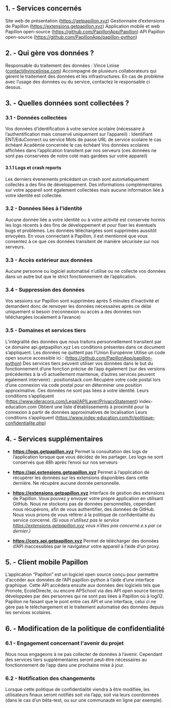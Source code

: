 ## 1. - Services concernés
Site web de présentation (https://getpapillon.xyz)
Gestionnaire d’extensions de Papillon (https://extensions.getpapillon.xyz)
Application mobile et web Papillon open-source (https://github.com/PapillonApp/Papillon)
API Papillon open-source (https://github.com/PapillonApp/papillon-python)

## 2. - Qui gère vos données ?
Responsable du traitement des données : Vince Linise (contact@vincelinise.com) Accompagné de plusieurs collaborateurs qui gèrent le traitement des données et les infrastructures. En cas de problème avec l’usage des données ou du service, contactez le responsable ci dessus.

## 3. - Quelles données sont collectées ?
### 3.1 - Données collectées
Vos données d’identification à votre service scolaire (nécessaire à l’authentification mais conservé uniquement sur l’appareil) : Identifiant ENT/EduConnect ou service Mots de passe URL de service scolaire le cas échéant Académie concernée le cas échéant
Vos données scolaires affichées dans l’application transitent par nos serveurs (ces données ne sont pas conservées de notre coté mais gardées sur votre appareil)
#### 3.1.1 Logs et crash reports
Les derniers évenements précédant un crash sont automatiquement collectés a des fins de développement. Des informations complémentaires sur votre appareil sont également collectées mais aucune information liée à votre identité est collectée.
### 3.2 - Données liées à l'identité
Aucune donnée liée a votre identité ou à votre activité est conservée hormis les logs récents à des fins de développement et pour fixer les éventuels bugs et problèmes. Les données téléchargées sont supprimées aussitôt envoyées. En vous connectant à Papillon, il est mentionné que vous consentez à ce que ces données transitent de manière sécurisée sur nos serveurs.
### 3.3 - Accès extérieur aux données
Aucune personne ou logiciel automatisé n’utilise ou ne collecte vos données dans un autre but que le strict fonctionnement de l’application.
### 3.4 - Suppression des données
Vos sessions sur Papillon sont supprimées après 5 minutes d’inactivité et demandent donc de renvoyer les données nécessaires après ce délai uniquement si besoin (reconnexion ou accès a des données non téléchargées localement à l’avance)
### 3.5 - Domaines et services tiers
L’intégralité des données que nous traitons personnellement transitent par ce domaine api.getpapillon.xyz Les conditions présentes dans ce document s’appliquent. Les données ne quittent pas l’Union Europénne Utilise un code open source accessible ici : (https://github.com/PapillonApp/papillon-python)
Des services tiers peuvent utiliser vos données dans le but du fonctionnement d’une fonction précise de l’app également (sur des versions précédentes à la v5 actuellement maintenue, d’autres services peuvent également intervenir) : positionstack.com Récupère votre code postal lors d’une connexion via code postal pour en déterminer une position approximative. Ces données ne sont pas liées à votre identité. Leurs conditions s’appliquent (https://www.ideracorp.com/Legal/APILayer/PrivacyStatement)
index-education.com Obtient une liste d’établissements à proximité pour la connexion à partir de données approximatives de localisation Leurs conditions s’appliquent (https://www.index-education.com/fr/politique-confidentialite.php)

## 4. - Services supplémentaires
- **https://logs.getpapillon.xyz**
Permet la consultation des logs de l’application lorsque que vous décidez de les partager. Les logs ne sont conservés que 48h après l’envoi sur nos serveurs

- **https://api.extensions.getpapillon.xyz**
Permet à l’application de récupérer les données sur les extensions disponibles dans cette dernière. Ne récupère aucune donnée personnelle.

- **https://extensions.getpapillon.xyz**
Interface de gestion des extensions de Papillon. Vous pouvez y envoyer votre propre application en utilisant GitHub. Nous ne stockons pas de données personnelles, cependant nous récupérons, afin de vous authentifier, des données de GitHub. Nous vous prions de vous référer à la politique de confidentialité du service concerné. *(Si vous n’utilisez pas le service https://extensions.getpapillon.xyz vous n’êtes pas concerné.e.s par ce dernier.)*

- **https://cors.api.getpapillon.xyz**
Permet de télécharger des données d’API inaccessibles par le navigateur votre appareil à l’aide d’un proxy.

## 5. - Client mobile Papillon
L’application “Papillon” est un logiciel open source conçu pour permettre d’accéder aux données de l’API papillon-python à l’aide d’une interface graphique. Cette API accèdera ensuite aux données des logiciels tels que Pronote, EcoleDirecte, ou encore APSchool via des API open source tierces développées par des personnes qui ne sont pas liées à Papillon où à logi12. Papillon ne faisant que le pont entre ces API et une interface, celui ci ne gère pas le téléchargement et le traitement automatisé des données depuis les services scolaires.

## 6. -  Modification de la politique de confidentialité
### 6.1 - Engagement concernant l'avenir du projet
Nous nous engageons à ne pas collecter de données à l’avenir. Cependant des services tiers supplémentaires seront peut-être nécessaires au fonctionnement de l’app dans une prochaine mise à jour.
### 6.2 - Notification des changements
Lorsque cette politique de confidentialité viendra à être modifiée, les utilisateurs finaux seront notifiés soit via l’app, soit via leurs coordonnées (dans le cas d’un bêta-test, ou sur une communauté en ligne par exemple).
